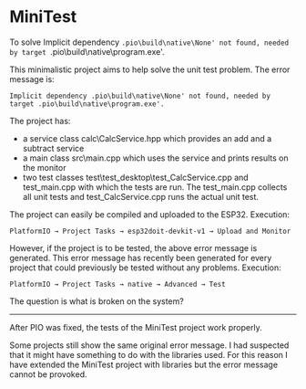 # MiniTest
To solve Implicit dependency `.pio\build\native\None' not found, needed by target `.pio\build\native\program.exe'.

This minimalistic project aims to help solve the unit test problem. The error message is:

`Implicit dependency .pio\build\native\None' not found, needed by target .pio\build\native\program.exe'.`

The project has:
* a service class calc\CalcService.hpp which provides an add and a subtract service
* a main class src\main.cpp which uses the service and prints results on the monitor
* two test classes test\test_desktop\test_CalcService.cpp and test_main.cpp with which the tests are run. The test_main.cpp collects all unit tests and test_CalcService.cpp runs the actual unit test.



The project can easily be compiled and uploaded to the ESP32. Execution:

`PlatformIO → Project Tasks → esp32doit-devkit-v1 → Upload and Monitor`

However, if the project is to be tested, the above error message is generated. This error message has recently been generated for every project that could previously be tested without any problems. Execution:

`PlatformIO → Project Tasks → native → Advanced → Test`

The question is what is broken on the system?

-------------------------------------------------------------

After PIO was fixed, the tests of the MiniTest project work properly.

Some projects still show the same original error message. I had suspected that it might have something to do with the libraries used.
For this reason I have extended the MiniTest project with libraries but the error message cannot be provoked.

